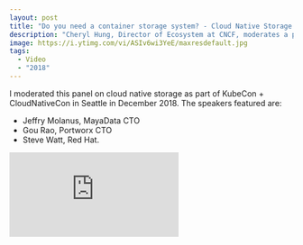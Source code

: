 ```yaml
---
layout: post
title: "Do you need a container storage system? - Cloud Native Storage Day, KubeCon + CloudNativeCon NA 2018"
description: "Cheryl Hung, Director of Ecosystem at CNCF, moderates a panel with MayaData, Portworx and Red Hat on cloud native storage at KubeCon CloudNativeCon."
image: https://i.ytimg.com/vi/ASIv6wi3YeE/maxresdefault.jpg
tags:
  - Video
  - "2018"
---
```


I moderated this panel on cloud native storage as part of KubeCon + CloudNativeCon in Seattle in December 2018. The speakers featured are:

* Jeffry Molanus, MayaData CTO
* Gou Rao, Portworx CTO
* Steve Watt, Red Hat.

<div class="video-wrapper">
    <iframe src="https://www.youtube.com/embed/ASIv6wi3YeE" frameborder="0" allowfullscreen></iframe>
</div>

